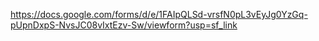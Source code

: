 https://docs.google.com/forms/d/e/1FAIpQLSd-vrsfN0pL3vEyJg0YzGq-pUpnDxpS-NvsJC08vIxtEzv-Sw/viewform?usp=sf_link
